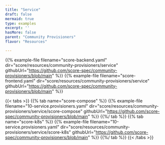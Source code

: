 ```yaml
---
title: "Service"
draft: false
mermaid: true
type: examples
excerpt: ''
hasMore: false
parent: "Community Provisioners"
flavor: "Resources"

---
```


{{% example-file filename="score-backend.yaml" dir="score/resources/community-provisioners/service" githubUrl="https://github.com/score-spec/community-provisioners/blob/main" %}}
{{% example-file filename="score-frontend.yaml" dir="score/resources/community-provisioners/service" githubUrl="https://github.com/score-spec/community-provisioners/blob/main" %}}

{{< tabs >}}
{{% tab name="score-compose" %}}
{{% example-file filename="10-service.provisioners.yaml" dir="score/resources/community-provisioners/service/score-compose" githubUrl="https://github.com/score-spec/community-provisioners/blob/main" %}}
{{%/ tab %}}
{{% tab name="score-k8s" %}}
{{% example-file filename="10-service.provisioners.yaml" dir="score/resources/community-provisioners/service/score-k8s" githubUrl="https://github.com/score-spec/community-provisioners/blob/main" %}}
{{%/ tab %}}
{{< /tabs >}}
